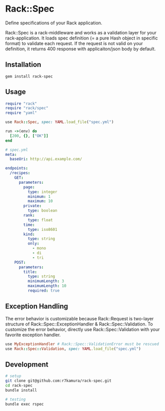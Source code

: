 # Rack::Spec
Define specifications of your Rack application.

Rack::Spec is a rack-middleware and works as a validation layer for your rack-application.
It loads spec definition (= a pure Hash object in specific format) to validate each request.
If the request is not valid on your definition,
it returns 400 response with applicaiton/json body by default.

## Installation
```
gem install rack-spec
```

## Usage
```ruby
require "rack"
require "rack/spec"
require "yaml"

use Rack::Spec, spec: YAML.load_file("spec.yml")

run ->(env) do
  [200, {}, ["OK"]]
end
```

```yaml
# spec.yml
meta:
  baseUri: http://api.example.com/

endpoints:
  /recipes:
    GET:
      parameters:
        page:
          type: integer
          minimum: 1
          maximum: 10
        private:
          type: boolean
        rank:
          type: float
        time:
          type: iso8601
        kind:
          type: string
          only:
            - mono
            - di
            - tri
    POST:
      parameters:
        title:
          type: string
          minimumLength: 3
          maximumLength: 10
          required: true
```

## Exception Handling
The error behavior is customizable because Rack::Request is two-layer structure of
Rack::Spec::ExceptionHandler & Rack::Spec::Validation.
To customize the error behavior,
directly use Rack::Spec::Validation with your favorite exception handler.

```ruby
use MyExceptionHandler # Rack::Spec::ValidationError must be rescued
use Rack::Spec::Validation, spec: YAML.load_file("spec.yml")
```

## Development
```sh
# setup
git clone git@github.com:r7kamura/rack-spec.git
cd rack-spec
bundle install

# testing
bundle exec rspec
```

